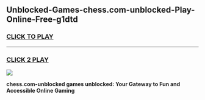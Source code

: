
## Unblocked-Games-chess.com-unblocked-Play-Online-Free-g1dtd
<h3>
<a href="https://premium76.site?title=chess.com-unblocked&ref=26A">CLICK TO PLAY</a></h3>
<hr>

<h3>
<a href="https://premium76.site?title=chess.com-unblocked&ref=26A">CLICK 2 PLAY</a>
  
</h3>

<a href="https://premium76.site?title=chess.com-unblocked&ref=26A"><img src="https://clearcache.store/games.png"></a>


**chess.com-unblocked games unblocked: Your Gateway to Fun and Accessible Online Gaming**
